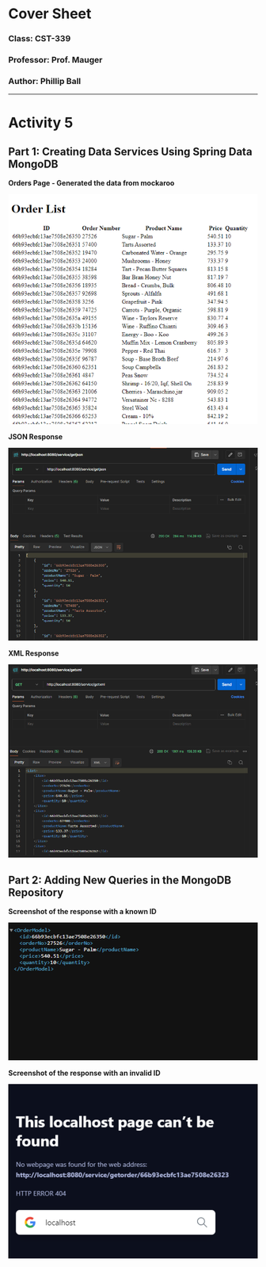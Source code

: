 # Cover Sheet

### Class: CST-339
### Professor: Prof. Mauger
### Author: Phillip Ball

---

# Activity 5

## Part 1: Creating Data Services Using Spring Data MongoDB

**Orders Page - Generated the data from mockaroo**

![](docs/1.png)

**JSON Response**

![](docs/2.png)

**XML Response**

![](docs/3.png)


## Part 2: Adding New Queries in the MongoDB Repository

**Screenshot of the response with a known ID**

![](docs/4.png)

**Screenshot of the response with an invalid ID**

![](docs/5.png)